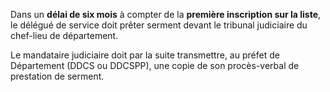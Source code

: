 Dans un **délai de six mois** à compter de la **première inscription sur la liste**, le délégué de service doit prêter serment devant le tribunal judiciaire du chef-lieu de département.
<br/>

Le mandataire judiciaire doit par la suite transmettre, au préfet de Département (DDCS ou DDCSPP), une copie de son procès-verbal de prestation de serment.
